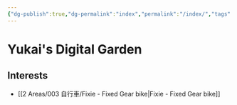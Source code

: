 ```yaml
---
{"dg-publish":true,"dg-permalink":"index","permalink":"/index/","tags":"gardenEntry","dgHomeLink":true,"dgPassFrontmatter":false}
---
```



# Yukai's Digital Garden

## Interests

- [[2 Areas/003 自行車/Fixie - Fixed Gear bike|Fixie - Fixed Gear bike]]

